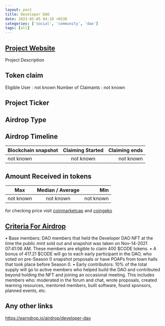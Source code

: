 ```yaml
---
layout: post
title: Developer DAO
date: 2023-05-05 04:10 +0530
categories: ['social', 'community', 'dao']
tags: [all]
---
```






## [Project Website](https://www.developerdao.com/)

 Project Description

## Token claim

Eligible User : not known
Number of Claimants : not known

## Project Ticker

## Airdrop Type

## Airdrop Timeline

| Blockchain snapshot     | Claiming Started           | Claiming ends    |
| ----------------------- |:--------------------------:| ----------------:|
|       not known         |        not known           |   not known      |

## Amount Received in tokens

| Max        |    Median / Average  |       Min    |
| ---------- |:--------------------:| ------------:|
| not known  |     not known        |  not known   |

for checking price visit [coinmarketcap](https://coinmarketcap.com/currencies/) and [coingeko](https://www.coingecko.com/en/coins/)

## [Criteria For Airdrop](https://developerdao.notion.site/The-CODE-Governance-Token-3c1e14dbc6bd461fa07978bf37d04fd9)

• Base members: DAO members that held the Developer DAO NFT at the time the public mint sold out and snapshot was taken on Nov-14-2021 07:41:06 AM. These members are eligible to claim 400 $CODE tokens.
• A bonus of 417.21 $CODE will go to each early participant in the DAO, who voted on pre-Season 0 snapshot proposals or have POAPs from town halls that took place before Season 0.
• Early contributors: 10% of the total supply will go to active members who helped build the DAO and contributed beyond holding the NFT and joining an occasional meeting. This includes members who: moderated in the forum and chat, wrote proposals, created learning resources, mentored members, built software, found sponsors, planned events, etc.

## Any other links

<https://earndrop.io/airdrop/developer-dao>
